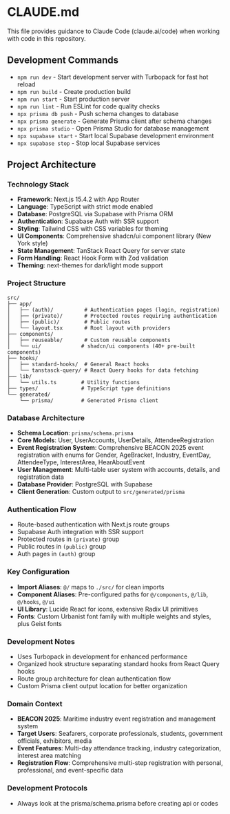 # CLAUDE.md

This file provides guidance to Claude Code (claude.ai/code) when working with code in this repository.

## Development Commands

- `npm run dev` - Start development server with Turbopack for fast hot reload
- `npm run build` - Create production build
- `npm run start` - Start production server
- `npm run lint` - Run ESLint for code quality checks
- `npx prisma db push` - Push schema changes to database
- `npx prisma generate` - Generate Prisma client after schema changes
- `npx prisma studio` - Open Prisma Studio for database management
- `npx supabase start` - Start local Supabase development environment
- `npx supabase stop` - Stop local Supabase services

## Project Architecture

### Technology Stack
- **Framework**: Next.js 15.4.2 with App Router
- **Language**: TypeScript with strict mode enabled
- **Database**: PostgreSQL via Supabase with Prisma ORM
- **Authentication**: Supabase Auth with SSR support
- **Styling**: Tailwind CSS with CSS variables for theming
- **UI Components**: Comprehensive shadcn/ui component library (New York style)
- **State Management**: TanStack React Query for server state
- **Form Handling**: React Hook Form with Zod validation
- **Theming**: next-themes for dark/light mode support

### Project Structure
```
src/
├── app/
│   ├── (auth)/          # Authentication pages (login, registration)
│   ├── (private)/       # Protected routes requiring authentication
│   ├── (public)/        # Public routes
│   └── layout.tsx       # Root layout with providers
├── components/
│   ├── reuseable/       # Custom reusable components
│   └── ui/             # shadcn/ui components (40+ pre-built components)
├── hooks/
│   ├── standard-hooks/  # General React hooks
│   └── tanstasck-query/ # React Query hooks for data fetching
├── lib/
│   └── utils.ts        # Utility functions
├── types/              # TypeScript type definitions
└── generated/
    └── prisma/         # Generated Prisma client
```

### Database Architecture
- **Schema Location**: `prisma/schema.prisma`
- **Core Models**: User, UserAccounts, UserDetails, AttendeeRegistration
- **Event Registration System**: Comprehensive BEACON 2025 event registration with enums for Gender, AgeBracket, Industry, EventDay, AttendeeType, InterestArea, HearAboutEvent
- **User Management**: Multi-table user system with accounts, details, and registration data
- **Database Provider**: PostgreSQL with Supabase
- **Client Generation**: Custom output to `src/generated/prisma`

### Authentication Flow
- Route-based authentication with Next.js route groups
- Supabase Auth integration with SSR support
- Protected routes in `(private)` group
- Public routes in `(public)` group
- Auth pages in `(auth)` group

### Key Configuration
- **Import Aliases**: `@/` maps to `./src/` for clean imports
- **Component Aliases**: Pre-configured paths for `@/components`, `@/lib`, `@/hooks`, `@/ui`
- **UI Library**: Lucide React for icons, extensive Radix UI primitives
- **Fonts**: Custom Urbanist font family with multiple weights and styles, plus Geist fonts

### Development Notes
- Uses Turbopack in development for enhanced performance
- Organized hook structure separating standard hooks from React Query hooks
- Route group architecture for clean authentication flow
- Custom Prisma client output location for better organization

### Domain Context
- **BEACON 2025**: Maritime industry event registration and management system
- **Target Users**: Seafarers, corporate professionals, students, government officials, exhibitors, media
- **Event Features**: Multi-day attendance tracking, industry categorization, interest area matching
- **Registration Flow**: Comprehensive multi-step registration with personal, professional, and event-specific data

### Development Protocols
- Always look at the prisma/schema.prisma before creating api or codes